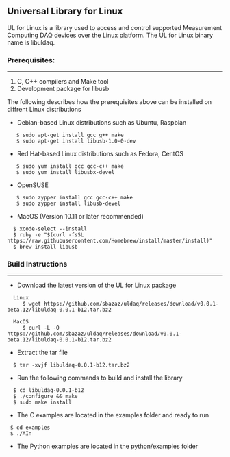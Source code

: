 ## Universal Library for Linux
UL for Linux is a library used to access and control supported Measurement Computing DAQ devices over the Linux platform. The UL for Linux binary name is libuldaq.
 
### Prerequisites:
---------------

  1. C, C++ compilers and Make tool
  2. Development package for libusb
  
  The following describes how the prerequisites above can be installed on diffrent Linux distributions
  
  - Debian-based Linux distributions such as Ubuntu, Raspbian
  
  ```
     $ sudo apt-get install gcc g++ make
     $ sudo apt-get install libusb-1.0-0-dev
  ```
  - Red Hat-based Linux distributions such as Fedora, CentOS
  
  ```
     $ sudo yum install gcc gcc-c++ make
     $ sudo yum install libusbx-devel
  ```
     
  - OpenSUSE 
  
  ```
     $ sudo zypper install gcc gcc-c++ make
     $ sudo zypper install libusb-devel
  ```
  
  - MacOS (Version 10.11 or later recommended)
  
  ```
    $ xcode-select --install
    $ ruby -e "$(curl -fsSL https://raw.githubusercontent.com/Homebrew/install/master/install)"
    $ brew install libusb
  ```

### Build Instructions
---------------------

- Download the latest version of the UL for Linux package

```
  Linux
     $ wget https://github.com/sbazaz/uldaq/releases/download/v0.0.1-beta.12/libuldaq-0.0.1-b12.tar.bz2
  
  MacOS
     $ curl -L -O https://github.com/sbazaz/uldaq/releases/download/v0.0.1-beta.12/libuldaq-0.0.1-b12.tar.bz2
 ``` 
 - Extract the tar file
 
```
  $ tar -xvjf libuldaq-0.0.1-b12.tar.bz2
```
  
- Run the following commands to build and install the library

```
  $ cd libuldaq-0.0.1-b12
  $ ./configure && make
  $ sudo make install
```
  
- The C examples are located in the examples folder and ready to run

```
 $ cd examples
 $ ./AIn
```

- The Python examples are located in the python/examples folder
  
  

